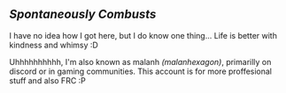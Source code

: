 ## *Spontaneously Combusts*
I have no idea how I got here, but I do know one thing... Life is better with kindness and whimsy :D

Uhhhhhhhhhh, I'm also known as malanh *(malanhexagon)*, primarilly on discord or in gaming communities.
This account is for more proffesional stuff and also FRC :P


